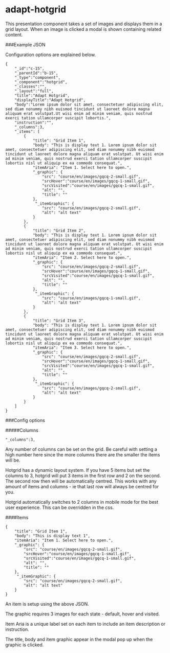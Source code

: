 adapt-hotgrid
===========

This presentation component takes a set of images and displays them in a grid layout. When an image is clicked a modal is shown containing related content.

###Example JSON

Configuration options are explained below.

```
{
    "_id":"c-15",
    "_parentId":"b-15",
    "_type":"component",
    "_component":"hotgrid",
    "_classes":"",
    "_layout":"full",
    "title":"Adapt Hotgrid",
    "displayTitle":"Adapt Hotgrid",
    "body":"Lorem ipsum dolor sit amet, consectetuer adipiscing elit, sed diam nonummy nibh euismod tincidunt ut laoreet dolore magna aliquam erat volutpat.Ut wisi enim ad minim veniam, quis nostrud exerci tation ullamcorper suscipit lobortis.",
    "instruction":"",
    "_columns":3,
    "_items": [
        {
            "title": "Grid Item 1",
            "body": "This is display text 1. Lorem ipsum dolor sit amet, consectetuer adipiscing elit, sed diam nonummy nibh euismod tincidunt ut laoreet dolore magna aliquam erat volutpat. Ut wisi enim ad minim veniam, quis nostrud exerci tation ullamcorper suscipit lobortis nisl ut aliquip ex ea commodo consequat.",
            "itemAria": "Item 1. Select here to open.",
            "_graphic": {
                "src": "course/en/images/gqcq-2-small.gif",
                "srcHover":"course/en/images/gqcq-1-small.gif",
                "srcVisited":"course/en/images/gqcq-1-small.gif",
                "alt": "",
                "title": ""
            },
             "_itemGraphic": {
                "src": "course/en/images/gqcq-2-small.gif",
                "alt": "alt text"
            }
        },
        {
            "title": "Grid Item 2",
            "body": "This is display text 1. Lorem ipsum dolor sit amet, consectetuer adipiscing elit, sed diam nonummy nibh euismod tincidunt ut laoreet dolore magna aliquam erat volutpat. Ut wisi enim ad minim veniam, quis nostrud exerci tation ullamcorper suscipit lobortis nisl ut aliquip ex ea commodo consequat.",
            "itemAria": "Item 2. Select here to open.",
            "_graphic": {
                "src": "course/en/images/gqcq-2-small.gif",
                "srcHover":"course/en/images/gqcq-1-small.gif",
                "srcVisited":"course/en/images/gqcq-1-small.gif",
                "alt": "",
                "title": ""
            },
             "_itemGraphic": {
                "src": "course/en/images/gqcq-1-small.gif",
                "alt": "alt text"
            }
        },
        {
            "title": "Grid Item 3",
            "body": "This is display text 1. Lorem ipsum dolor sit amet, consectetuer adipiscing elit, sed diam nonummy nibh euismod tincidunt ut laoreet dolore magna aliquam erat volutpat. Ut wisi enim ad minim veniam, quis nostrud exerci tation ullamcorper suscipit lobortis nisl ut aliquip ex ea commodo consequat.",
            "itemAria": "Item 3. Select here to open.",
            "_graphic": {
                "src": "course/en/images/gqcq-2-small.gif",
                "srcHover":"course/en/images/gqcq-1-small.gif",
                "srcVisited":"course/en/images/gqcq-1-small.gif",
                "alt": "",
                "title": ""
            },
             "_itemGraphic": {
                "src": "course/en/images/gqcq-2-small.gif",
                "alt": "alt text"
            }
        }
    ]
}
```

###Config options

#####Columns

```
"_columns":3,
```

Any number of columns can be set on the grid. Be careful with setting a high number here since the more columns there are the smaller the items will be.

Hotgrid has a dynamic layout system. If you have 5 items but set the columns to 3, hotgrid will put 3 items in the first row and 2 on the second. The second row then will be automatically centred. This works with any amount of items and columns - ie that last row will always be centred for you. 

Hotgrid automatically switches to 2 columns in mobile mode for the best user experience. This can be overridden in the css.

####Items

```
{
    "title": "Grid Item 1",
    "body": "This is display text 1",
    "itemAria": "Item 1. Select here to open.",
    "_graphic": {
        "src": "course/en/images/gqcq-2-small.gif",
        "srcHover":"course/en/images/gqcq-1-small.gif",
        "srcVisited":"course/en/images/gqcq-1-small.gif",
        "alt": "",
        "title": ""
    },
     "_itemGraphic": {
        "src": "course/en/images/gqcq-2-small.gif",
        "alt": "alt text"
    }
}
```

An item is setup using the above JSON.

The graphic requires 3 images for each state - default, hover and visited.

Item Aria is a unique label set on each item to include an item description or instruction.

The title, body and item graphic appear in the modal pop up when the graphic is clicked.

